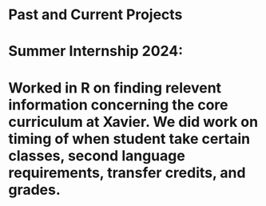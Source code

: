 # Past and Current Projects

# Summer Internship 2024:
# Worked in R on finding relevent information concerning the core curriculum at Xavier. We did work on timing of when student take certain classes, second language requirements, transfer credits, and grades. 
